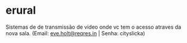 # erural
Sistemas de de transmissão de video onde vc tem o acesso atraves da nova sala. (Email: eve.holt@reqres.in | Senha: cityslicka)
